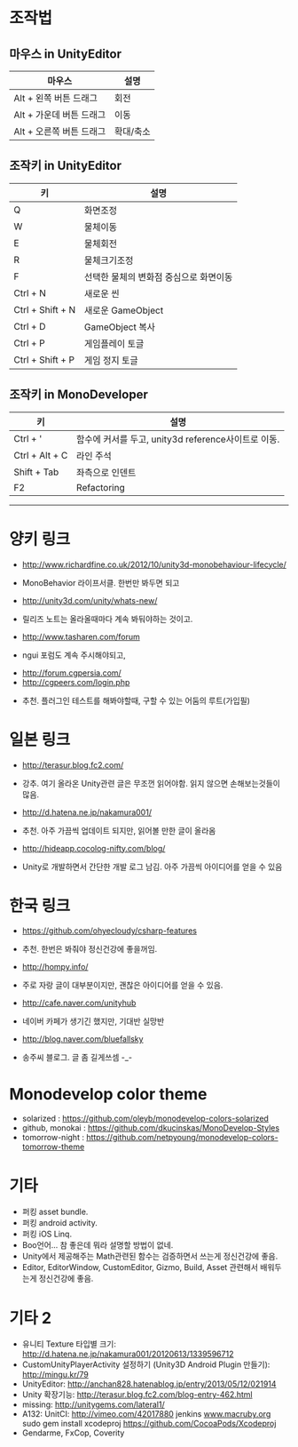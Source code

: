 
# 조작법

## 마우스 in UnityEditor
| 마우스                   | 설명      |
|--------------------------|-----------|
| Alt + 왼쪽 버튼 드래그   | 회전      |
| Alt + 가운데 버튼 드래그 | 이동      |
| Alt + 오른쪽 버튼 드래그 | 확대/축소 |

## 조작키 in UnityEditor
| 키               |  설명                                   |
|------------------|-----------------------------------------|
| Q                | 화면조정                                |
| W                | 물체이동                                |
| E                | 물체회전                                |
| R                | 물체크기조정                            |
| F                | 선택한 물체의 변화점 중심으로 화면이동  |
| Ctrl + N         | 새로운 씬                               |
| Ctrl + Shift + N | 새로운 GameObject                       |
| Ctrl + D         | GameObject 복사                         |
| Ctrl + P         | 게임플레이 토글                         |
| Ctrl + Shift + P | 게임 정지 토글                          |


## 조작키 in MonoDeveloper

| 키             |  설명                                               |
|----------------|-----------------------------------------------------|
| Ctrl + '       | 함수에 커서를 두고, unity3d reference사이트로 이동. |
| Ctrl + Alt + C | 라인 주석                                           |
| Shift + Tab    | 좌측으로 인덴트                                     |
| F2             | Refactoring                                         |

--------------------------------------------------------------------------------

# 양키 링크
* http://www.richardfine.co.uk/2012/10/unity3d-monobehaviour-lifecycle/
 - MonoBehavior 라이프서클. 한번만 봐두면 되고
* http://unity3d.com/unity/whats-new/
 - 릴리즈 노트는 올라올때마다 계속 봐둬야하는 것이고.
* http://www.tasharen.com/forum
 - ngui 포럼도 계속 주시해야되고,
* http://forum.cgpersia.com/
* http://cgpeers.com/login.php
 - 추천. 플러그인 테스트를 해봐야할때, 구할 수 있는 어둠의 루트(가입필)



# 일본 링크
* http://terasur.blog.fc2.com/
 - 강추. 여기 올라온 Unity관련 글은 무조껀 읽어야함. 읽지 않으면 손해보는것들이 많음.
* http://d.hatena.ne.jp/nakamura001/
 - 추천. 아주 가끔씩 업데이트 되지만, 읽어볼 만한 글이 올라옴
* http://hideapp.cocolog-nifty.com/blog/
 - Unity로 개발하면서 간단한 개발 로그 남김. 아주 가끔씩 아이디어를 얻을 수 있음



# 한국 링크
* https://github.com/ohyecloudy/csharp-features
 - 추천. 한번은 봐줘야 정신건강에 좋을꺼임.
* http://hompy.info/
 - 주로 자랑 글이 대부분이지만, 괜찮은 아이디어를 얻을 수 있음.
* http://cafe.naver.com/unityhub
 - 네이버 카페가 생기긴 했지만, 기대반 실망반
* http://blog.naver.com/bluefallsky
 - 송주씨 블로그. 글 좀 길게쓰셈 -_-



# Monodevelop color theme
* solarized : https://github.com/oleyb/monodevelop-colors-solarized
* github, monokai : https://github.com/dkucinskas/MonoDevelop-Styles
* tomorrow-night : https://github.com/netpyoung/monodevelop-colors-tomorrow-theme



# 기타
* 퍼킹 asset bundle.
* 퍼킹 android activity.
* 퍼킹 iOS Linq.
* Boo언어... 참 좋은데 뭐라 설명할 방법이 없네.
* Unity에서 제공해주는 Math관련된 함수는 검증하면서 쓰는게 정신건강에 좋음.
* Editor, EditorWindow, CustomEditor, Gizmo, Build, Asset 관련해서 배워두는게 정신건강에 좋음.


# 기타 2
- 유니티 Texture 타입별 크기: http://d.hatena.ne.jp/nakamura001/20120613/1339596712
- CustomUnityPlayerActivity 설정하기 (Unity3D Android Plugin 만들기): http://mingu.kr/79
- UnityEditor: http://anchan828.hatenablog.jp/entry/2013/05/12/021914
- Unity 확장기능: http://terasur.blog.fc2.com/blog-entry-462.html
- missing: http://unitygems.com/lateral1/
- A132: UnitCI: http://vimeo.com/42017880
    jenkins
    www.macruby.org
    sudo gem install xcodeproj
    https://github.com/CocoaPods/Xcodeproj
- Gendarme, FxCop, Coverity   